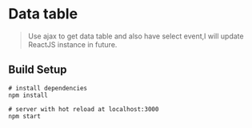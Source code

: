 # Data table
> Use ajax to get data table and also have select event,I will update ReactJS instance in future.


## Build Setup
```
# install dependencies
npm install

# server with hot reload at localhost:3000
npm start
```

